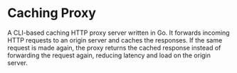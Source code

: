 # Caching Proxy

A CLI-based caching HTTP proxy server written in Go. It forwards incoming HTTP requests to an origin server and caches the responses. If the same request is made again, the proxy returns the cached response instead of forwarding the request again, reducing latency and load on the origin server.
